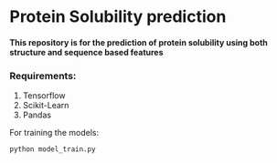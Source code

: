 # Protein Solubility prediction

#### This repository is for the prediction of protein solubility using both structure and sequence based features

### Requirements:
1. Tensorflow
2. Scikit-Learn
3. Pandas

For training the models:

`python model_train.py`
